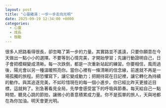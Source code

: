 ```yaml
---
layout: post
title: "心靈雞湯：一步一步走向光明"
date: 2025-09-19 12:34:00 +0000
categories:
  - 心靈
  - 成長
  - 鼓勵
---
```


很多人把路看得很長，卻忽略了第一步的力量。其實路並不遙遠，只要你願意在今天做出一點小小的選擇。不要等到心情完美，才開始學習；先讓行動證明自己，日子會把模糊變成清晰。每一次跌倒，都是一次重新站起的練習。你要相信，風雨過後，陽光會以另一種溫暖照亮你。當你心裡有一條清晰的信念線，前進就不再是一場孤獨的旅程。把恐懼寫下，讓它變成動力；把期待寫在日記裡，讓它轉化為持續的動作。與其追逐完美，不如珍惜現在的每一個小進步。你已經比昨天更接近目標，這就夠了。別急著看見全局，先學會感受當下的呼吸與節奏。每天給自己一點時間，聽見心跳的節拍，讓微小的善意積累成力量。你不是孤單的旅人，天與地都在為你加油。明天會更光明。